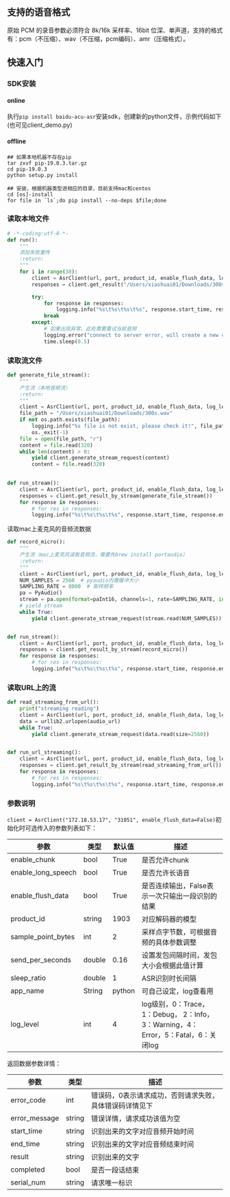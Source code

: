 ## 支持的语音格式
原始 PCM 的录音参数必须符合 8k/16k 采样率、16bit 位深、单声道，支持的格式有：pcm（不压缩）、wav（不压缩，pcm编码）、amr（压缩格式）。
## 快速入门
### SDK安装
#### online
执行`pip install baidu-acu-asr`安装sdk，创建新的python文件，示例代码如下(也可见client_demo.py)
#### offline
```
## 如果本地机器不存在pip
tar zxvf pip-19.0.3.tar.gz
cd pip-19.0.3
python setup.py install

## 安装，根据机器类型进相应的目录，目前支持mac和centos
cd [os]-install
for file in `ls`;do pip install --no-deps $file;done
```

### 读取本地文件
```python
# -*-coding:utf-8-*-
def run():
    """
    添加失败重传
    :return:
    """
    for i in range(30):
        client = AsrClient(url, port, product_id, enable_flush_data, log_level=log_level)
        responses = client.get_result("/Users/xiashuai01/Downloads/300s.wav")

        try:
            for response in responses:
                logging.info("%s\t%s\t%s\t%s", response.start_time, response.end_time, response.result, response.serial_num)
            break
        except:
            # 如果出现异常，此处需要重试当前音频
            logging.error("connect to server error, will create a new channel and retry audio! times : %d", i + 1)
            time.sleep(0.5)
```

### 读取流文件
```python
def generate_file_stream():
    """
    产生流（本地音频流）
    :return:
    """
    client = AsrClient(url, port, product_id, enable_flush_data, log_level=log_level, send_per_seconds=0.16)
    file_path = "/Users/xiashuai01/Downloads/300s.wav"
    if not os.path.exists(file_path):
        logging.info("%s file is not exist, please check it!", file_path)
        os._exit(-1)
    file = open(file_path, "r")
    content = file.read(320)
    while len(content) > 0:
        yield client.generate_stream_request(content)
        content = file.read(320)
        

def run_stream():
    client = AsrClient(url, port, product_id, enable_flush_data, log_level=log_level)
    responses = client.get_result_by_stream(generate_file_stream())
    for response in responses:
        # for res in responses:
        logging.info("%s\t%s\t%s\t%s", response.start_time, response.end_time, response.result, response.serial_num)
``` 
读取mac上麦克风的音频流数据
```python
def record_micro():
    """
    产生流（mac上麦克风读取音频流，需要先brew install portaudio）
    :return:
    """
    client = AsrClient(url, port, product_id, enable_flush_data, log_level=log_level)
    NUM_SAMPLES = 2560  # pyaudio内置缓冲大小
    SAMPLING_RATE = 8000  # 取样频率
    pa = PyAudio()
    stream = pa.open(format=paInt16, channels=1, rate=SAMPLING_RATE, input=True, frames_per_buffer=NUM_SAMPLES)
    # yield stream
    while True:
        yield client.generate_stream_request(stream.read(NUM_SAMPLES))


def run_stream():
    client = AsrClient(url, port, product_id, enable_flush_data, log_level=log_level)
    responses = client.get_result_by_stream(record_micro())
    for response in responses:
        # for res in responses:
        logging.info("%s\t%s\t%s\t%s", response.start_time, response.end_time, response.result, response.serial_num)
```

### 读取URL上的流
```python
def read_streaming_from_url():
    print("streaming reading")
    client = AsrClient(url, port, product_id, enable_flush_data, log_level=log_level)
    data = urllib2.urlopen(audio_url)
    while True:
        yield client.generate_stream_request(data.read(size=2560))


def run_url_streaming():
    client = AsrClient(url, port, product_id, enable_flush_data, log_level=log_level)
    responses = client.get_result_by_stream(read_streaming_from_url())
    for response in responses:
        # for res in responses:
        logging.info("%s\t%s\t%s\t%s", response.start_time, response.end_time, response.result, response.serial_num)
```

### 参数说明

`client = AsrClient("172.18.53.17", "31051", enable_flush_data=False)`初始化时可选传入的参数列表如下：

|参数| 类型 | 默认值 | 描述 |
|---|---|---|---|
| enable_chunk | bool | True | 是否允许chunk | 
| enable_long_speech | bool | True | 是否允许长语音 | 
| enable_flush_data | bool | True | 是否连续输出，False表示一次只输出一段识别的结果 | 
| product_id | string | 1903 | 对应解码器的模型 |
| sample_point_bytes | int | 2 | 采样点字节数，可根据音频的具体参数调整 |
| send_per_seconds | double | 0.16 | 设置发包间隔时间，发包大小会根据此值计算 |
| sleep_ratio | double  | 1 | ASR识别时长间隔 |
| app_name | String  | python | 可自己设定，log查看用 |
| log_level | int  | 4 | log级别，0：Trace，1：Debug， 2：Info，3：Warning，4：Error，5：Fatal，6：关闭log |


返回数据参数详情：

|参数| 类型  | 描述 |
|---|---|---|
| error_code | int | 错误码，0表示请求成功，否则请求失败，具体错误码详情见下 | 
| error_message | string | 错误详情，请求成功该值为空 |
| start_time | string | 识别出来的文字对应音频开始时间 |
| end_time | string | 识别出来的文字对应音频结束时间 |
| result | string | 识别出来的文字 |
| completed | bool | 是否一段话结束 |
| serial_num | string| 请求唯一标识 |